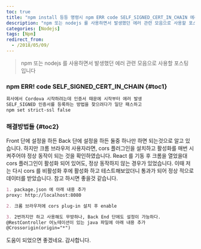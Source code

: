 ```yaml
---
toc: true
title: "npm install 등등 명령시 npm ERR code SELF_SIGNED_CERT_IN_CHAIN 에러 문제 관련"
description: "npm 또는 nodejs 를 사용하면서 발생했던 에러 관련 모음으로 사용할 포스팅 입니다" 
categories: [Nodejs]
tags: [Npm]
redirect_from:
  - /2018/05/09/
---
```


> npm 또는 nodejs 를 사용하면서 발생했던 에러 관련 모음으로 사용할 포스팅 입니다

### npm ERR! code SELF_SIGNED_CERT_IN_CHAIN {#toc1}

```md
회사에서 Cordova 시작하려는데 인증서 때문에 시작부터 에러 발생
SELF_SIGNED 인증서를 등록하는 방법을 찾으려다가 일단 패스하고
npm set strict-ssl false
```

### 해결방법들 {#toc2}

Front 단에 설정을 하든 Back 단에 설정을 하든 둘중 하나만 하면 되는것으로 알고 있습니다.
하지만 크롬 브라우저 사용자라면, cors 플러그인을 설치하고 활성화를 매번 시켜주어야 정상 동작이 되는 것을 확인하였습니다.
React 를 기동 후 크롬을 열었을대 cors 플러그인이 활성화 되어 있어도, 정상 동작하지 않는 경우가 있었습니다.
이때 저는 다시 cors 를 비활성화 후에 활성화 하고 테스트해보았더니 통과가 되어 정상 적으로 데이터를 받았습니다.
참고 하시면 좋을것 같습니다.

```md
1. package.json 에 아래 내용 추가
proxy: http://localhost:8080

2. 크롬 브라우저에 cors plug-in 설치 후 enable

3. 2번까지만 하고 사용해도 무방하나, Back End 단에도 설정이 가능하다.
@RestController 어노테이션이 있는 java 파일에 아래 내용 추가
@Crossorigin(origin="*")
```

도움이 되었으면 좋겠네요. 감사합니다.
